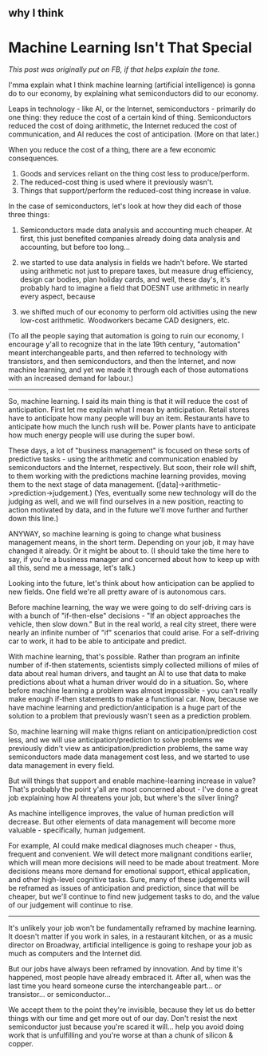 ## why I think
# Machine Learning Isn't That Special

_This post was originally put on FB, if that helps explain the tone._

I'mma explain what I think machine learning (artificial intelligence) is gonna do to our economy, by explaining what semiconductors did to our economy.

Leaps in technology - like AI, or the Internet, semiconductors - primarily do one thing: they reduce the cost of a certain kind of thing. Semiconductors reduced the cost of doing arithmetic, the Internet reduced the cost of communication, and AI reduces the cost of anticipation. (More on that later.)

When you reduce the cost of a thing, there are a few economic consequences.

1) Goods and services reliant on the thing cost less to produce/perform.
2) The reduced-cost thing is used where it previously wasn't.
3) Things that support/perform the reduced-cost thing increase in value.

In the case of semiconductors, let's look at how they did each of those three things:

1) Semiconductors made data analysis and accounting much cheaper. At first, this just benefited companies already doing data analysis and accounting, but before too long...
2) we started to use data analysis in fields we hadn't before. We started using arithmetic not just to prepare taxes, but measure drug efficiency, design car bodies, plan holiday cards, and well, these day's, it's probably hard to imagine a field that DOESNT use arithmetic in nearly every aspect, because

3) we shifted much of our economy to perform old activities using the new low-cost arithmetic. Woodworkers became CAD designers, etc.

(To all the people saying that automation is going to ruin our economy, I encourage y'all to recognize that in the late 19th century, "automation" meant interchangeable parts, and then referred to technology with transistors, and then semiconductors, and then the Internet, and now machine learning, and yet we made it through each of those automations with an increased demand for labour.)

---

So, machine learning. I said its main thing is that it will reduce the cost of anticipation. First let me explain what I mean by anticipation. Retail stores have to anticipate how many people will buy an item. Restaurants have to anticipate how much the lunch rush will be. Power plants have to anticipate how much energy people will use during the super bowl.

These days, a lot of "business management" is focused on these sorts of predictive tasks - using the arithmetic and communication enabled by semiconductors and the Internet, respectively. But soon, their role will shift, to them working with the predictions machine learning provides, moving them to the next stage of data management. ([data]->arithmetic->prediction->judgement.) (Yes, eventually some new technology will do the judging as well, and we will find ourselves in a new position, reacting to action motivated by data, and in the future we'll move further and further down this line.)

ANYWAY, so machine learning is going to change what business management means, in the short term. Depending on your job, it may have changed it already. Or it might be about to. (I should take the time here to say, if you're a business manager and concerned about how to keep up with all this, send me a message, let's talk.)

Looking into the future, let's think about how anticipation can be applied to new fields. One field we're all pretty aware of is autonomous cars.

Before machine learning, the way we were going to do self-driving cars is with a bunch of "if-then-else" decisions - "If an object approaches the vehicle, then slow down." But in the real world, a real city street, there were nearly an infinite number of "if" scenarios that could arise. For a self-driving car to work, it had to be able to anticipate and predict.

With machine learning, that's possible. Rather than program an infinite number of if-then statements, scientists simply collected millions of miles of data about real human drivers, and taught an AI to use that data to make predictions about what a human driver would do in a situation. So, where before machine learning a problem was almost impossible - you can't really make enough if-then statements to make a functional car. Now, because we have machine learning and prediction/anticipation is a huge part of the solution to a problem that previously wasn't seen as a prediction problem.

So, machine learning will make thigns reliant on anticipation/prediction cost less, and we will use anticipation/prediction to solve problems we previously didn't view as anticipation/prediction problems, the same way semiconductors made data management cost less, and we started to use data management in every field.

But will things that support and enable machine-learning increase in value? That's probably the point y'all are most concerned about - I've done a great job explaining how AI threatens your job, but where's the silver lining?

As machine intelligence improves, the value of human prediction will decrease. But other elements of data management will become more valuable - specifically, human judgement.

For example, AI could make medical diagnoses much cheaper - thus, frequent and convenient. We will detect more malignant conditions earlier, which will mean more decisions will need to be made about treatment. More decisions means more demand for emotional support, ethical application, and other high-level cognitive tasks. Sure, many of these judgements will be reframed as issues of anticipation and prediction, since that will be cheaper, but we'll continue to find new judgement tasks to do, and the value of our judgement will continue to rise.

---

It's unlikely your job won't be fundamentally reframed by machine learning. It doesn't matter if you work in sales, in a restaurant kitchen, or as a music director on Broadway, artificial intelligence is going to reshape your job as much as computers and the Internet did.

But our jobs have always been reframed by innovation. And by time it's happened, most people have already embraced it. After all, when was the last time you heard someone curse the interchangeable part... or transistor... or semiconductor...

We accept them to the point they're invisible, because they let us do better things with our time and get more out of our day. Don't resist the next semiconductor just because you're scared it will... help you avoid doing work that is unfulfilling and you're worse at than a chunk of silicon & copper.